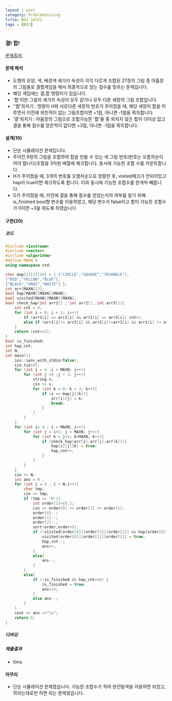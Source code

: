 ```yaml
---
layout : post
category: ProblemSolving
title: BOJ 16722
tags : [BOJ]
---
```

### 결! 합!

[문제출처](https://www.acmicpc.net/problem/16722)

#### 문제 해석
  
- 도형의 모양, 색, 배경색 세가지 속성이 각각 다르게 조합된 27장의 그림 중 아홉장의 그림들로 결합게임을 해서 최종적으로 얻는 점수를 맞추는 문제입니다.
- 해당 게임에는 결,합 명령어가 있습니다.
- '합'이란 그림의 세가지 속성이 모두 같거나 모두 다른 세장의 그림 조합입니다.
- ''합'외치기 : 명령어 H와 서로다른 세장의 번호가 주어졌을 때, 해당 세장이 합을 이루면서 이전에 외친적이 없는 그림조합이면 +1점, 아니면 -1점을 획득합니다.
- '결'외치기 : 아홉장의 그림으로 조합가능한 '합'들 중 외치지 않은 합이 더이상 없고 결을 통해 점수를 얻은적이 없다면 +3점, 아니면 -1점을 획득합니다.

#### 설계(10)

- 단순 시뮬레이션 문제입니다.
- 주어진 9장의 그림을 조합하여 합을 만들 수 있는 세 그림 번호(번호는 오름차순이어야 합니다)조합을 3차원 배열에 체크합니다. 동시에 가능한 조합 수를 카운트합니다.
- H가 주어졌을 때, 3개의 번호를 오름차순으로 정렬한 후, visited체크가 안되어있고 hap이 true이면 체크하도록 합니다. 이와 동시에 가능한 조합수를 한개씩 빼줍니다.
- G가 주어졌을 때, 이전에 결을 통해 점수를 얻었는지의 여부를 알기 위해 is_finished bool형 변수를 이용하였고, 해당 변수가 false이고 합이 가능한 조합수가 0이면 +3을 하도록 하였습니다.

#### 구현(20)

##### 코드

```cpp
#include <iostream>
#include <vector>
#include <algorithm>
#define MAXN 9
using namespace std;

char map[3][3][10] = { {"CIRCLE","SQUARE","TRIANGLE"},
{"RED","YELLOW","BLUE"},
{"BLACK","GRAY","WHITE"} };
int arr[MAXN][3];
bool hap[MAXN][MAXN][MAXN];
bool visited[MAXN][MAXN][MAXN];
bool check_hap(int arr1[] , int arr2[], int arr3[]){
    int cnt = 0;
    for (int i = 0; i < 3; i++){
        if (arr1[i] == arr2[i] && arr2[i] == arr3[i]) cnt++;
        else if (arr1[i]!= arr2[i] && arr2[i]!=arr3[i] && arr1[i] != arr3[i]) cnt++;
    }
    return (cnt==3);
}
bool is_finished;
int hap_cnt;
int N;
int main(){
    ios::sync_with_stdio(false);
    cin.tie(0);
    for (int i = 0 ;i < MAXN; i++){
        for (int j =0 ;j < 3; j++){
            string s;
            cin >> s;
            for (int k = 0; k < 3; k++){
                if (s == map[j][k]){
                    arr[i][j] = k;
                    break;
                }
            }
        }
    }
    for (int i= 0 ; i < MAXN; i++){
        for (int j = i+1; j < MAXN; j++){
            for (int k = j+1; k<MAXN; k++){
                if (check_hap(arr[i],arr[j],arr[k])){
                    hap[i][j][k] = true;
                    hap_cnt++;
                }
            }
        }
    }
    cin >> N;
    int ans = 0 ;
    for (int i = 0 ; i < N;i++){
        char tmp;
        cin >> tmp;
        if (tmp == 'H'){
            int order[3]={0,};
            cin >> order[0] >> order[1] >> order[2];
            order[0]--;
            order[1]--;
            order[2]--;
            sort(order,order+3);
            if (!visited[order[0]][order[1]][order[2]] && hap[order[0]][order[1]][order[2]]){
                visited[order[0]][order[1]][order[2]] = true;
                hap_cnt--;
                ans++;
            }
            else{
                ans--;
            }
        }
        else{
            if (!is_finished && hap_cnt==0) {
                is_finished = true;
                ans+=3;
            }
            else ans--;
        }
    }
    cout << ans <<"\n";
    return 0;
}
```

##### 디버깅

##### 제출결과

- 0ms

#### 마무리

- 단순 시뮬레이션 문제였습니다. 가능한 조합수가 적어 완전탐색을 이용하면 되었고, 하라는데로만 하면 되는 문제였습니다.
